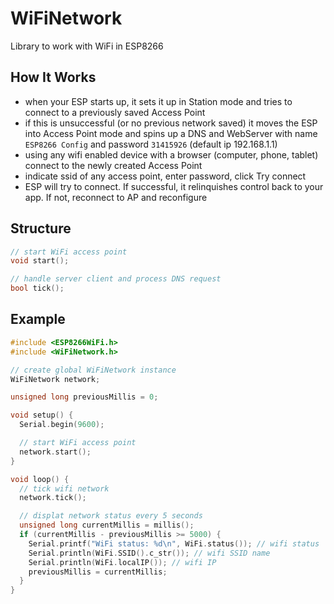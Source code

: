 # WiFiNetwork
Library to work with WiFi in ESP8266

## How It Works
- when your ESP starts up, it sets it up in Station mode and tries to connect to a previously saved Access Point
- if this is unsuccessful (or no previous network saved) it moves the ESP into Access Point mode and spins up a DNS and WebServer with name `ESP8266 Config` and password `31415926` (default ip 192.168.1.1)
- using any wifi enabled device with a browser (computer, phone, tablet) connect to the newly created Access Point
- indicate ssid of any access point, enter password, click Try connect
- ESP will try to connect. If successful, it relinquishes control back to your app. If not, reconnect to AP and reconfigure

## Structure
```cpp
// start WiFi access point
void start();

// handle server client and process DNS request
bool tick();
```

## Example
```cpp
#include <ESP8266WiFi.h>
#include <WiFiNetwork.h>

// create global WiFiNetwork instance
WiFiNetwork network;

unsigned long previousMillis = 0;

void setup() {
  Serial.begin(9600);

  // start WiFi access point
  network.start();
}

void loop() {
  // tick wifi network
  network.tick();

  // displat network status every 5 seconds
  unsigned long currentMillis = millis();
  if (currentMillis - previousMillis >= 5000) {
    Serial.printf("WiFi status: %d\n", WiFi.status()); // wifi status
    Serial.println(WiFi.SSID().c_str()); // wifi SSID name
    Serial.println(WiFi.localIP()); // wifi IP
    previousMillis = currentMillis;
  }
}
```